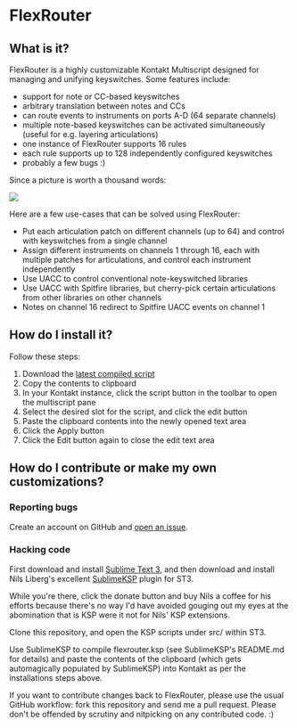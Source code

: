 # FlexRouter

## What is it?

FlexRouter is a highly customizable Kontakt Multiscript designed for managing and unifying keyswitches.  Some features include:

* support for note or CC-based keyswitches
* arbitrary translation between notes and CCs
* can route events to instruments on ports A-D (64 separate channels)
* multiple note-based keyswitches can be activated simultaneously (useful for e.g. layering articulations)
* one instance of FlexRouter supports 16 rules
* each rule supports up to 128 independently configured keyswitches
* probably a few bugs :)

Since a picture is worth a thousand words:

![](https://www.urandom.ca/flexrouter/flexrouter.png)


Here are a few use-cases that can be solved using FlexRouter:

* Put each articulation patch on different channels (up to 64) and control with keyswitches
  from a single channel
* Assign different instruments on channels 1 through 16, each with multiple patches for articulations, and
  control each instrument independently
* Use UACC to control conventional note-keyswitched libraries
* Use UACC with Spitfire libraries, but cherry-pick certain articulations from
  other libraries on other channels
* Notes on channel 16 redirect to Spitfire UACC events on channel 1



## How do I install it?

Follow these steps:

1. Download the [latest compiled script](https://urandom.ca/flexrouter/latest)
2. Copy the contents to clipboard
3. In your Kontakt instance, click the script button in the toolbar to open the multiscript pane
4. Select the desired slot for the script, and click the edit button
5. Paste the clipboard contents into the newly opened text area
6. Click the Apply button
7. Click the Edit button again to close the edit text area



## How do I contribute or make my own customizations?

### Reporting bugs

Create an account on GitHub and [open an issue](https://github.com/jtackaberry/flexrouter/issues).


### Hacking code

First download and install [Sublime Text 3](http://www.sublimetext.com/3), and then download and install Nils Liberg's excellent [SublimeKSP](http://nilsliberg.se/ksp/) plugin for ST3.

While you're there, click the donate button and buy Nils a coffee for his efforts because there's no way I'd have avoided gouging out my eyes at the abomination that is KSP were it not for Nils' KSP extensions.

Clone this repository, and open the KSP scripts under src/ within ST3.

Use SublimeKSP to compile flexrouter.ksp (see SublimeKSP's README.md for details) and paste the contents of the clipboard (which gets automagically populated by SublimeKSP) into Kontakt as per the installations steps above.

If you want to contribute changes back to FlexRouter, please use the usual GitHub workflow: fork this repository and send me a pull request.  Please don't be offended by scrutiny and nitpicking on any contributed code. :)
